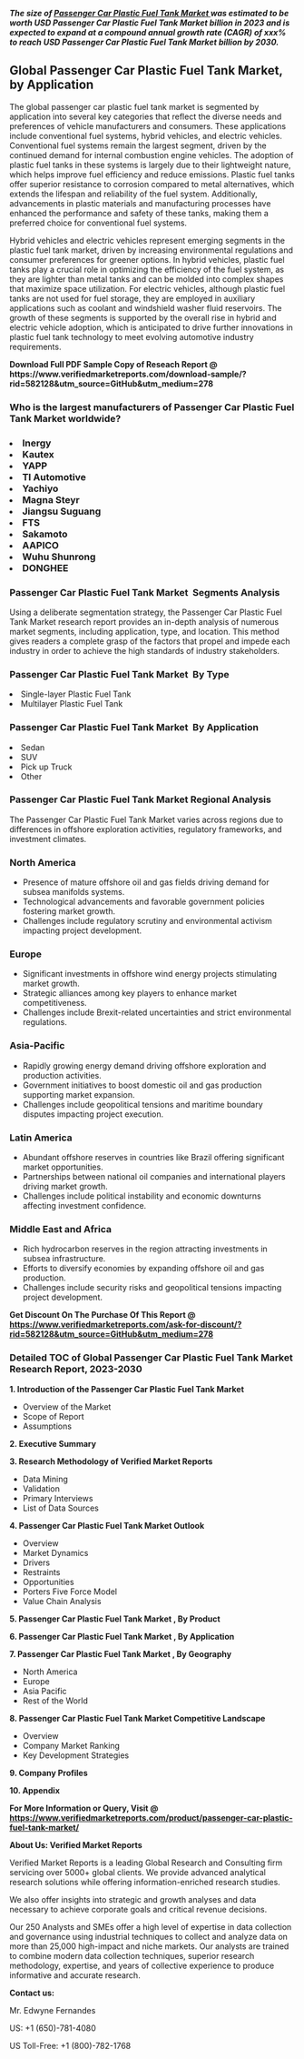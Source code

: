 <p><em><strong>The size of <a href="https://www.verifiedmarketreports.com/download-sample/?rid=582128&utm_source=GitHub&utm_medium=278" target="_blank">Passenger Car Plastic Fuel Tank Market </a> was estimated to be worth USD Passenger Car Plastic Fuel Tank Market billion in 2023 and is expected to expand at a compound annual growth rate (CAGR) of xxx% to reach USD Passenger Car Plastic Fuel Tank Market billion by 2030.</strong></em><br /><h2>Global Passenger Car Plastic Fuel Tank Market, by Application</h2><p>The global passenger car plastic fuel tank market is segmented by application into several key categories that reflect the diverse needs and preferences of vehicle manufacturers and consumers. These applications include conventional fuel systems, hybrid vehicles, and electric vehicles. Conventional fuel systems remain the largest segment, driven by the continued demand for internal combustion engine vehicles. The adoption of plastic fuel tanks in these systems is largely due to their lightweight nature, which helps improve fuel efficiency and reduce emissions. Plastic fuel tanks offer superior resistance to corrosion compared to metal alternatives, which extends the lifespan and reliability of the fuel system. Additionally, advancements in plastic materials and manufacturing processes have enhanced the performance and safety of these tanks, making them a preferred choice for conventional fuel systems.</p><p>Hybrid vehicles and electric vehicles represent emerging segments in the plastic fuel tank market, driven by increasing environmental regulations and consumer preferences for greener options. In hybrid vehicles, plastic fuel tanks play a crucial role in optimizing the efficiency of the fuel system, as they are lighter than metal tanks and can be molded into complex shapes that maximize space utilization. For electric vehicles, although plastic fuel tanks are not used for fuel storage, they are employed in auxiliary applications such as coolant and windshield washer fluid reservoirs. The growth of these segments is supported by the overall rise in hybrid and electric vehicle adoption, which is anticipated to drive further innovations in plastic fuel tank technology to meet evolving automotive industry requirements.</p></p><p id="" class=""><strong>Download Full PDF Sample Copy of Reseach Report @ <a target="">https://www.verifiedmarketreports.com/download-sample/?rid=582128&utm_source=GitHub&utm_medium=278</a></strong></p><h3 id="" class="">Who is the largest manufacturers of&nbsp;Passenger Car Plastic Fuel Tank Market worldwide?</h3><h3 class=""></Li><Li>Inergy</Li><Li> Kautex</Li><Li> YAPP</Li><Li> TI Automotive</Li><Li> Yachiyo</Li><Li> Magna Steyr</Li><Li> Jiangsu Suguang</Li><Li> FTS</Li><Li> Sakamoto</Li><Li> AAPICO</Li><Li> Wuhu Shunrong</Li><Li> DONGHEE</h3><h3 id="" class="">Passenger Car Plastic Fuel Tank Market &nbsp;Segments Analysis</h3><p id="" class="">Using a deliberate segmentation strategy, the Passenger Car Plastic Fuel Tank Market research report provides an in-depth analysis of numerous market segments, including application, type, and location. This method gives readers a complete grasp of the factors that propel and impede each industry in order to achieve the high standards of industry stakeholders.</p><h3 id="" class="">Passenger Car Plastic Fuel Tank Market &nbsp;By Type</h3><p></Li><Li>Single-layer Plastic Fuel Tank</Li><Li> Multilayer Plastic Fuel Tank</p><h3 id="" class="">Passenger Car Plastic Fuel Tank Market &nbsp;By Application</h3><p class=""></Li><Li>Sedan</Li><Li> SUV</Li><Li> Pick up Truck</Li><Li> Other</p><h3 id="" class="">Passenger Car Plastic Fuel Tank Market Regional Analysis</h3><p id="" class="">The Passenger Car Plastic Fuel Tank Market varies across regions due to differences in offshore exploration activities, regulatory frameworks, and investment climates.</p><h3 id="" class="">North America</h3><ul><li>Presence of mature offshore oil and gas fields driving demand for subsea manifolds systems.</li><li>Technological advancements and favorable government policies fostering market growth.</li><li>Challenges include regulatory scrutiny and environmental activism impacting project development.</li></ul><h3 id="" class="">Europe</h3><ul><li>Significant investments in offshore wind energy projects stimulating market growth.</li><li>Strategic alliances among key players to enhance market competitiveness.</li><li>Challenges include Brexit-related uncertainties and strict environmental regulations.</li></ul><h3 id="" class="">Asia-Pacific</h3><ul><li>Rapidly growing energy demand driving offshore exploration and production activities.</li><li>Government initiatives to boost domestic oil and gas production supporting market expansion.</li><li>Challenges include geopolitical tensions and maritime boundary disputes impacting project execution.</li></ul><h3 id="" class="">Latin America</h3><ul><li>Abundant offshore reserves in countries like Brazil offering significant market opportunities.</li><li>Partnerships between national oil companies and international players driving market growth.</li><li>Challenges include political instability and economic downturns affecting investment confidence.</li></ul><h3 id="" class="">Middle East and Africa</h3><ul><li>Rich hydrocarbon reserves in the region attracting investments in subsea infrastructure.</li><li>Efforts to diversify economies by expanding offshore oil and gas production.</li><li>Challenges include security risks and geopolitical tensions impacting project development.</li></ul><p id="" class=""><strong>Get Discount On The Purchase Of This Report @ <a href="https://www.verifiedmarketreports.com/ask-for-discount/?rid=582128&utm_source=GitHub&utm_medium=278" target="_blank">https://www.verifiedmarketreports.com/ask-for-discount/?rid=582128&utm_source=GitHub&utm_medium=278</a></strong></p><h3 id="" class="">Detailed TOC of Global Passenger Car Plastic Fuel Tank Market Research Report, 2023-2030</h3><p id="" class=""><strong>1. Introduction of the Passenger Car Plastic Fuel Tank Market </strong></p><ul><li>Overview of the Market</li><li>Scope of Report</li><li>Assumptions</li></ul><p id="" class=""><strong>2. Executive Summary</strong></p><p id="" class=""><strong>3. Research Methodology of Verified Market Reports</strong></p><ul><li>Data Mining</li><li>Validation</li><li>Primary Interviews</li><li>List of Data Sources</li></ul><p id="" class=""><strong>4. Passenger Car Plastic Fuel Tank Market Outlook</strong></p><ul><li>Overview</li><li>Market Dynamics</li><li>Drivers</li><li>Restraints</li><li>Opportunities</li><li>Porters Five Force Model</li><li>Value Chain Analysis</li></ul><p id="" class=""><strong>5. Passenger Car Plastic Fuel Tank Market , By Product</strong></p><p id="" class=""><strong>6. Passenger Car Plastic Fuel Tank Market , By Application</strong></p><p id="" class=""><strong>7. Passenger Car Plastic Fuel Tank Market , By Geography</strong></p><ul><li>North America</li><li>Europe</li><li>Asia Pacific</li><li>Rest of the World</li></ul><p id="" class=""><strong>8. Passenger Car Plastic Fuel Tank Market Competitive Landscape</strong></p><ul><li>Overview</li><li>Company Market Ranking</li><li>Key Development Strategies</li></ul><p id="" class=""><strong>9. Company Profiles</strong></p><p id="" class=""><strong>10. Appendix</strong></p><p id="" class=""><strong>For More Information or Query, Visit @ <a href="https://www.verifiedmarketreports.com/product/passenger-car-plastic-fuel-tank-market/" target="_blank">https://www.verifiedmarketreports.com/product/passenger-car-plastic-fuel-tank-market/</a></strong></p><p id="" class=""><strong>About Us: Verified Market Reports</strong></p><p id="" class="">Verified Market Reports is a leading Global Research and Consulting firm servicing over 5000+ global clients. We provide advanced analytical research solutions while offering information-enriched research studies.</p><p id="" class="">We also offer insights into strategic and growth analyses and data necessary to achieve corporate goals and critical revenue decisions.</p><p id="" class="">Our 250 Analysts and SMEs offer a high level of expertise in data collection and governance using industrial techniques to collect and analyze data on more than 25,000 high-impact and niche markets. Our analysts are trained to combine modern data collection techniques, superior research methodology, expertise, and years of collective experience to produce informative and accurate research.</p><p id="" class=""><strong>Contact us:</strong></p><p id="" class="">Mr. Edwyne Fernandes</p><p id="" class="">US: +1 (650)-781-4080</p><p id="" class="">US Toll-Free: +1 (800)-782-1768</p>
